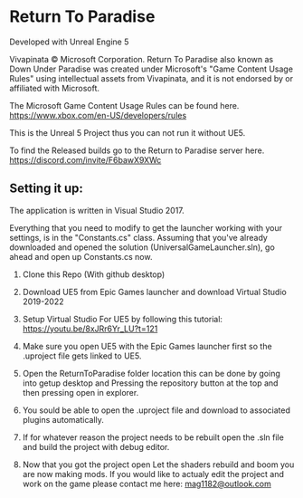 # Return To Paradise

Developed with Unreal Engine 5

Vivapinata © Microsoft Corporation. Return To Paradise also known as Down Under Paradise 
was created under Microsoft's "Game Content Usage Rules" using intellectual assets from Vivapinata, and 
it is not endorsed by or affiliated with Microsoft.

The Microsoft Game Content Usage Rules can be found here.
https://www.xbox.com/en-US/developers/rules



This is the Unreal 5 Project thus you can not run it without UE5.

To find the Released builds go to the Return to Paradise server here.
https://discord.com/invite/F6bawX9XWc

## Setting it up:

The application is written in Visual Studio 2017.

Everything that you need to modify to get the launcher working with your settings, is in the "Constants.cs" class. Assuming that you've already downloaded and opened the solution (UniversalGameLauncher.sln), go ahead and open up Constants.cs now.

1. Clone this Repo (With github desktop)

2. Download UE5 from Epic Games launcher and download Virtual Studio 2019-2022

3. Setup Virtual Studio For UE5 by following this tutorial: https://youtu.be/8xJRr6Yr_LU?t=121

4. Make sure you open UE5 with the Epic Games launcher first so the .uproject file gets linked to UE5.

5. Open the ReturnToParadise folder location this can be done by going into getup desktop and Pressing the repository button at the top and then pressing open in explorer.

6. You sould be able to open the .uproject file and download to associated plugins automatically.

7. If for whatever reason the project needs to be rebuilt open the .sln file and build the project with debug editor.

8. Now that you got the project open Let the shaders rebuild and boom you are now making mods. If you would like to actualy edit the project and work on the game please contact me here: mag1182@outlook.com

